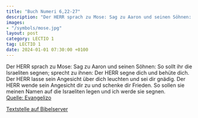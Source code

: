 ```yaml
---
title: "Buch Numeri 6,22-27"
description: "Der HERR sprach zu Mose: Sag zu Aaron und seinen Söhnen: So sollt ihr die Israeliten segnen; sprecht zu ihnen: Der HERR segne dich und behüte dich. Der HERR lasse sein Angesicht über dich leuchten und sei dir gnädig. Der HERR wende sein Angesicht dir zu und schenke dir Frieden. S...."
images:
- "/symbols/mose.jpg"
layout: post
category: LECTIO 1
tag: LECTIO 1
date: 2024-01-01 07:30:00 +0100
---
```

Der HERR sprach zu Mose:
Sag zu Aaron und seinen Söhnen: So sollt ihr die Israeliten segnen; sprecht zu ihnen:
Der HERR segne dich und behüte dich.
Der HERR lasse sein Angesicht über dich leuchten und sei dir gnädig.
Der HERR wende sein Angesicht dir zu und schenke dir Frieden.
So sollen sie meinen Namen auf die Israeliten legen und ich werde sie segnen.<!--more--><br>
[Quelle: Evangelizo](https://evangeliumtagfuertag.org/DE/gospel)

[Textstelle auf Bibelserver](https://www.bibleserver.com/EU/4.Mose6,22-27)
